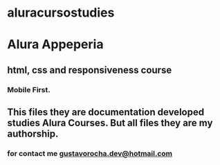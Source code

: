 # aluracursostudies
# Alura Appeperia
## html, css and responsiveness course

### Mobile First.


## This files they are documentation developed  studies Alura Courses. But all files they are **my authorship**.


### for contact me gustavorocha.dev@hotmail.com 
